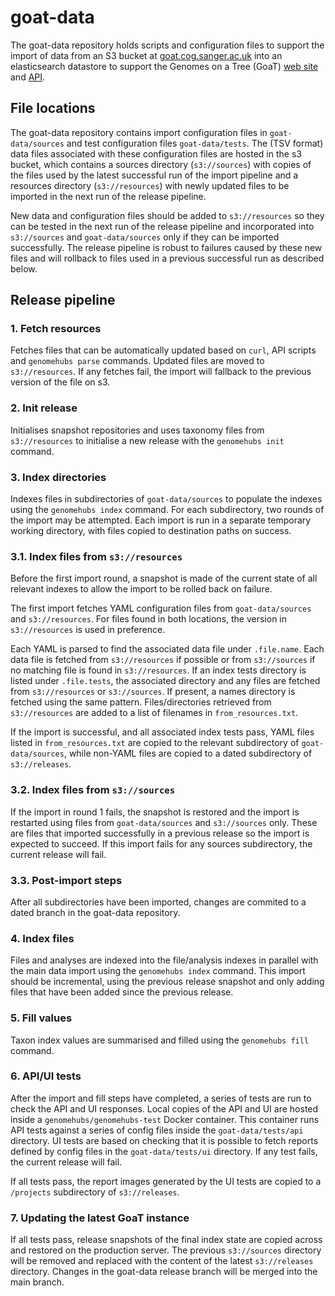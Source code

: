 # goat-data

The goat-data repository holds scripts and configuration files to support the import of data from an S3 bucket at [goat.cog.sanger.ac.uk](https://goat.cog.sanger.ac.uk) into an elasticsearch datastore to support the Genomes on a Tree (GoaT) [web site](https://goat.genomehubs.org) and [API](https://goat.genomehubs.org/api-docs).

## File locations

The goat-data repository contains import configuration files in `goat-data/sources` and test configuration files `goat-data/tests`. The (TSV format) data files associated with these configuration files are hosted in the s3 bucket, which contains a sources directory (`s3://sources`) with copies of the files used by the latest successful run of the import pipeline and a resources directory (`s3://resources`) with newly updated files to be imported in the next run of the release pipeline.

New data and configuration files should be added to `s3://resources` so they can be tested in the next run of the release pipeline and incorporated into `s3://sources` and `goat-data/sources` only if they can be imported successfully. The release pipeline is robust to failures caused by these new files and will rollback to files used in a previous successful run as described below.

## Release pipeline

### 1. Fetch resources

Fetches files that can be automatically updated based on `curl`, API scripts and `genomehubs parse` commands. Updated files are moved to `s3://resources`. If any fetches fail, the import will fallback to the previous version of the file on s3.

### 2. Init release

Initialises snapshot repositories and uses taxonomy files from `s3://resources` to initialise a new release with the `genomehubs init` command.

### 3. Index directories

Indexes files in subdirectories of `goat-data/sources` to populate the indexes using the `genomehubs index` command. For each subdirectory, two rounds of the import may be attempted. Each import is run in a separate temporary working directory, with files copied to destination paths on success.

### 3.1. Index files from `s3://resources`

Before the first import round, a snapshot is made of the current state of all relevant indexes to allow the import to be rolled back on failure.

The first import fetches YAML configuration files from `goat-data/sources` and `s3://resources`. For files found in both locations, the version in `s3://resources` is used in preference.

Each YAML is parsed to find the associated data file under `.file.name`. Each data file is fetched from `s3://resources` if possible or from `s3://sources` if no matching file is found in `s3://resources`. If an index tests directory is listed under `.file.tests`, the associated directory and any files are fetched from `s3://resources` or `s3://sources`. If present, a names directory is fetched using the same pattern. Files/directories retrieved from `s3://resources` are added to a list of filenames in `from_resources.txt`.

If the import is successful, and all associated index tests pass, YAML files listed in `from_resources.txt` are copied to the relevant subdirectory of `goat-data/sources`, while non-YAML files are copied to a dated subdirectory of `s3://releases`.

### 3.2. Index files from `s3://sources`

If the import in round 1 fails, the snapshot is restored and the import is restarted using files from `goat-data/sources` and `s3://sources` only. These are files that imported successfully in a previous release so the import is expected to succeed. If this import fails for any sources subdirectory, the current release will fail.

### 3.3. Post-import steps

After all subdirectories have been imported, changes are commited to a dated branch in the goat-data repository.

### 4. Index files

Files and analyses are indexed into the file/analysis indexes in parallel with the main data import using the `genomehubs index` command. This import should be incremental, using the previous release snapshot and only adding files that have been added since the previous release.

### 5. Fill values

Taxon index values are summarised and filled using the `genomehubs fill` command.

### 6. API/UI tests

After the import and fill steps have completed, a series of tests are run to check the API and UI responses. Local copies of the API and UI are hosted inside a `genomehubs/genomehubs-test` Docker container. This container runs API tests against a series of config files inside the `goat-data/tests/api` directory. UI tests are based on checking that it is possible to fetch reports defined by config files in the `goat-data/tests/ui` directory. If any test fails, the current release will fail.

If all tests pass, the report images generated by the UI tests are copied to a `/projects` subdirectory of `s3://releases`.

### 7. Updating the latest GoaT instance

If all tests pass, release snapshots of the final index state are copied across and restored on the production server. The previous `s3://sources` directory will be removed and replaced with the content of the latest `s3://releases` directory. Changes in the goat-data release branch will be merged into the main branch.
